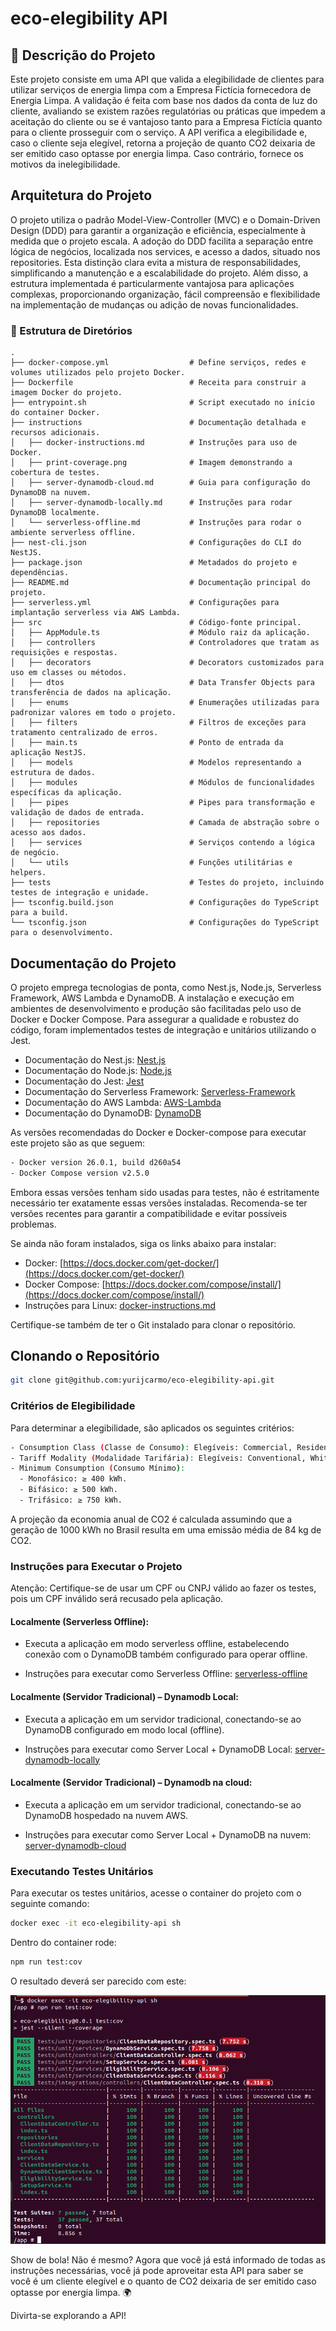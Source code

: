 # eco-elegibility API

## 🌱 Descrição do Projeto
Este projeto consiste em uma API que valida a elegibilidade de clientes para utilizar serviços de energia limpa com a Empresa Fictícia fornecedora de Energia Limpa. A validação é feita com base nos dados da conta de luz do cliente, avaliando se existem razões regulatórias ou práticas que impedem a aceitação do cliente ou se é vantajoso tanto para a Empresa Fictícia quanto para o cliente prosseguir com o serviço. A API verifica a elegibilidade e, caso o cliente seja elegível, retorna a projeção de quanto CO2 deixaria de ser emitido caso optasse por energia limpa. Caso contrário, fornece os motivos da inelegibilidade.

## Arquitetura do Projeto
O projeto utiliza o padrão Model-View-Controller (MVC) e o Domain-Driven Design (DDD) para garantir a organização e eficiência, especialmente à medida que o projeto escala. A adoção do DDD facilita a separação entre lógica de negócios, localizada nos services, e acesso a dados, situado nos repositories. Esta distinção clara evita a mistura de responsabilidades, simplificando a manutenção e a escalabilidade do projeto. Além disso, a estrutura implementada é particularmente vantajosa para aplicações complexas, proporcionando organização, fácil compreensão e flexibilidade na implementação de mudanças ou adição de novas funcionalidades.

### 📁 Estrutura de Diretórios

```plaintext
.
├── docker-compose.yml                  # Define serviços, redes e volumes utilizados pelo projeto Docker.
├── Dockerfile                          # Receita para construir a imagem Docker do projeto.
├── entrypoint.sh                       # Script executado no início do container Docker.
├── instructions                        # Documentação detalhada e recursos adicionais.
│   ├── docker-instructions.md          # Instruções para uso de Docker.
│   ├── print-coverage.png              # Imagem demonstrando a cobertura de testes.
│   ├── server-dynamodb-cloud.md        # Guia para configuração do DynamoDB na nuvem.
│   ├── server-dynamodb-locally.md      # Instruções para rodar DynamoDB localmente.
│   └── serverless-offline.md           # Instruções para rodar o ambiente serverless offline.
├── nest-cli.json                       # Configurações do CLI do NestJS.
├── package.json                        # Metadados do projeto e dependências.
├── README.md                           # Documentação principal do projeto.
├── serverless.yml                      # Configurações para implantação serverless via AWS Lambda.
├── src                                 # Código-fonte principal.
│   ├── AppModule.ts                    # Módulo raiz da aplicação.
│   ├── controllers                     # Controladores que tratam as requisições e respostas.
│   ├── decorators                      # Decorators customizados para uso em classes ou métodos.
│   ├── dtos                            # Data Transfer Objects para transferência de dados na aplicação.
│   ├── enums                           # Enumerações utilizadas para padronizar valores em todo o projeto.
│   ├── filters                         # Filtros de exceções para tratamento centralizado de erros.
│   ├── main.ts                         # Ponto de entrada da aplicação NestJS.
│   ├── models                          # Modelos representando a estrutura de dados.
│   ├── modules                         # Módulos de funcionalidades específicas da aplicação.
│   ├── pipes                           # Pipes para transformação e validação de dados de entrada.
│   ├── repositories                    # Camada de abstração sobre o acesso aos dados.
│   ├── services                        # Serviços contendo a lógica de negócio.
│   └── utils                           # Funções utilitárias e helpers.
├── tests                               # Testes do projeto, incluindo testes de integração e unidade.
├── tsconfig.build.json                 # Configurações do TypeScript para a build.
└── tsconfig.json                       # Configurações do TypeScript para o desenvolvimento.
```

## Documentação do Projeto

O projeto emprega tecnologias de ponta, como Nest.js, Node.js, Serverless Framework, AWS Lambda e DynamoDB. A instalação e execução em ambientes de desenvolvimento e produção são facilitadas pelo uso de Docker e Docker Compose. Para assegurar a qualidade e robustez do código, foram implementados testes de integração e unitários utilizando o  Jest.

- Documentação do Nest.js: [Nest.js](https://docs.nestjs.com/)
- Documentação do Node.js: [Node.js](https://nodejs.org/en/docs/)
- Documentação do Jest:  [Jest](https://jestjs.io/docs/en/getting-started)
- Documentação do Serverless Framework: [Serverless-Framework]()
- Documentação do AWS Lambda: [AWS-Lambda](https://docs.aws.amazon.com/lambda)
- Documentação do DynamoDB: [DynamoDB](https://docs.aws.amazon.com/amazondynamodb)

As versões recomendadas do Docker e Docker-compose para executar este projeto são as que seguem:

```bash
- Docker version 26.0.1, build d260a54
- Docker Compose version v2.5.0
```

Embora essas versões tenham sido usadas para testes, não é estritamente necessário ter exatamente essas versões instaladas. Recomenda-se ter versões recentes para garantir a compatibilidade e evitar possíveis problemas.

Se ainda não foram instalados, siga os links abaixo para instalar:

- Docker: [https://docs.docker.com/get-docker/](https://docs.docker.com/get-docker/)
- Docker Compose: [https://docs.docker.com/compose/install/](https://docs.docker.com/compose/install/)
- Instruções para Linux: [docker-instructions.md](./instructions/docker-instructions.md)

Certifique-se também de ter o Git instalado para clonar o repositório.

## Clonando o Repositório

```bash
git clone git@github.com:yurijcarmo/eco-elegibility-api.git
```

### Critérios de Elegibilidade
Para determinar a elegibilidade, são aplicados os seguintes critérios:

```bash
- Consumption Class (Classe de Consumo): Elegíveis: Commercial, Residential, Industrial.
- Tariff Modality (Modalidade Tarifária): Elegíveis: Conventional, White.
- Minimum Consumption (Consumo Mínimo):
  - Monofásico: ≥ 400 kWh.
  - Bifásico: ≥ 500 kWh.
  - Trifásico: ≥ 750 kWh.
```

A projeção da economia anual de CO2 é calculada assumindo que a geração de 1000 kWh no Brasil resulta em uma emissão média de 84 kg de CO2.

### Instruções para Executar o Projeto

Atenção: Certifique-se de usar um CPF ou CNPJ válido ao fazer os testes, pois um CPF inválido será recusado pela aplicação.

#### Localmente (Serverless Offline):

- Executa a aplicação em modo serverless offline, estabelecendo conexão com o DynamoDB também configurado para operar offline.

- Instruções para executar como Serverless Offline: [serverless-offline](./instructions/serverless-offline.md)

#### Localmente (Servidor Tradicional) – Dynamodb Local:

- Executa a aplicação em um servidor tradicional, conectando-se ao DynamoDB configurado em modo local (offline).

- Instruções para executar como Server Local + DynamoDB Local: [server-dynamodb-locally](./instructions/server-dynamodb-locally.md)

#### Localmente (Servidor Tradicional) – Dynamodb na cloud:

- Executa a aplicação em um servidor tradicional, conectando-se ao DynamoDB hospedado na nuvem AWS.

- Instruções para executar como Server Local + DynamoDB na nuvem: [server-dynamodb-cloud](./instructions/server-dynamodb-cloud.md)


### Executando Testes Unitários

Para executar os testes unitários, acesse o container do projeto com o seguinte comando:

```bash
docker exec -it eco-elegibility-api sh
```
Dentro do container rode:

```bash
npm run test:cov
```

O resultado deverá ser parecido com este:

![alt text](./instructions/print-coverage.png)

Show de bola! Não é mesmo? Agora que você já está informado de todas as instruções necessárias, você já pode aproveitar esta API para saber se você é um cliente elegível e o quanto de CO2 deixaria de ser emitido caso optasse por energia limpa. 🌍 

Divirta-se explorando a API!